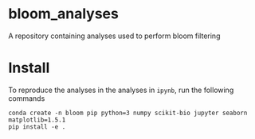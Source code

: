 # bloom_analyses

A repository containing analyses used to perform bloom filtering

# Install

To reproduce the analyses in the analyses in `ipynb`, run the following commands
```
conda create -n bloom pip python=3 numpy scikit-bio jupyter seaborn matplotlib=1.5.1
pip install -e .
```